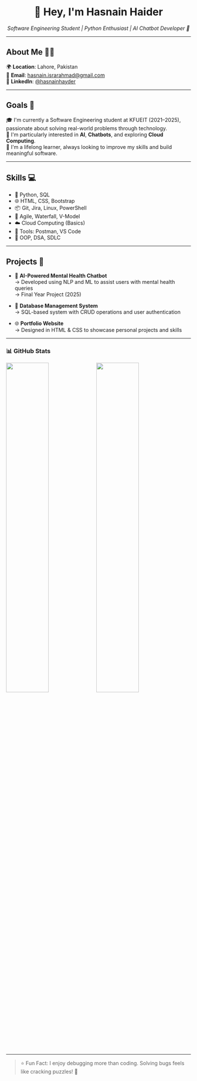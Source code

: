 <div align="center">
  
# 👋 Hey, I'm Hasnain Haider

</div>

<div align="center">

  *Software Engineering Student | Python Enthusiast | AI Chatbot Developer 💬*

</div>

  ---

## About Me 🧑‍💻

🌍 **Location**: Lahore, Pakistan  
📧 **Email**: hasnain.israrahmad@gmail.com  
🔗 **LinkedIn**: [@hasnainhayder](https://linkedin.com/in/hasnainhayder)

---

## Goals 🌟

🎓 I'm currently a Software Engineering student at KFUEIT (2021–2025), passionate about solving real-world problems through technology.  
💭 I'm particularly interested in **AI**, **Chatbots**, and exploring **Cloud Computing**.  
📘 I'm a lifelong learner, always looking to improve my skills and build meaningful software.

---

## Skills 💻

- 🐍 Python, SQL  
- 🌐 HTML, CSS, Bootstrap  
- 📦 Git, Jira, Linux, PowerShell  
- 🔄 Agile, Waterfall, V-Model  
- ☁️ Cloud Computing (Basics)  
- 🔧 Tools: Postman, VS Code  
- 🤖 OOP, DSA, SDLC  

---

## Projects 🚀

- 💬 **AI-Powered Mental Health Chatbot**  
  → Developed using NLP and ML to assist users with mental health queries  
  → Final Year Project (2025)

- 💽 **Database Management System**  
  → SQL-based system with CRUD operations and user authentication

- 🌐 **Portfolio Website**  
  → Designed in HTML & CSS to showcase personal projects and skills

---

### 📊 GitHub Stats

<img src="https://github-readme-stats.vercel.app/api?username=githasnain&show_icons=true&theme=tokyonight&hide_border=true" width="48%" />
<img src="https://github-readme-stats.vercel.app/api/top-langs/?username=githasnain&layout=compact&theme=tokyonight&hide_border=true" width="48%" />

---

> ⭐ Fun Fact: I enjoy debugging more than coding. Solving bugs feels like cracking puzzles! 🧩

